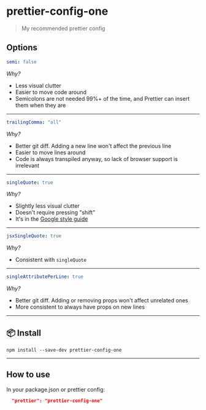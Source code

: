 # prettier-config-one

> My recommended prettier config

## Options

```yml
semi: false
```

_Why?_

- Less visual clutter
- Easier to move code around
- Semicolons are not needed 99%+ of the time, and Prettier can insert them when they are

---

```yml
trailingComma: "all"
```

_Why?_

- Better git diff. Adding a new line won't affect the previous line
- Easier to move lines around
- Code is always transpiled anyway, so lack of browser support is irrelevant

---

```yml
singleQuote: true
```

_Why?_

- Slightly less visual clutter
- Doesn't require pressing "shift"
- It's in the [Google style guide](https://google.github.io/styleguide/jsguide.html#features-strings-use-single-quotes)

---

```yml
jsxSingleQuote: true
```

_Why?_

- Consistent with `singleQuote`

---

```yml
singleAttributePerLine: true
```

_Why?_

- Better git diff. Adding or removing props won't affect unrelated ones
- More consistent to always have props on new lines

---

## :package: Install

```
npm install --save-dev prettier-config-one
```

---

## How to use

In your package.json or prettier config:

```json
  "prettier": "prettier-config-one"
```
